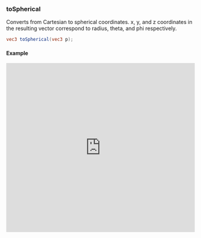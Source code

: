 ### toSpherical
Converts from Cartesian to spherical coordinates. x, y, and z coordinates in the resulting vector correspond to radius, theta, and phi respectively.

```glsl
vec3 toSpherical(vec3 p);
```
#### Example
<iframe width="100%" height="450px" src="https://shader-park.appspot.com/sculpture/-LeU5ZIIkT-VhV7dEm7d?example=true&embed=true" frameborder="0"></iframe>